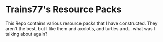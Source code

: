# Trains77's Resource Packs
This Repo contains various resource packs that I have constructed. They aren't the best, but I like them and axolotls, and turtles and... what was I talking about again?
